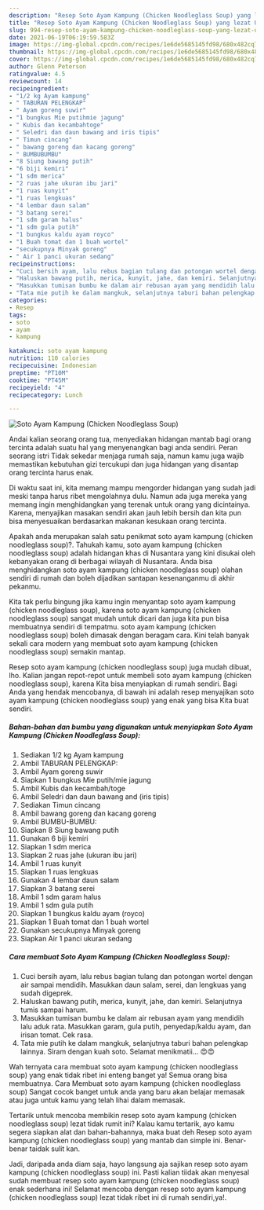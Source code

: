 ```yaml
---
description: "Resep Soto Ayam Kampung (Chicken Noodleglass Soup) yang lezat Untuk Jualan"
title: "Resep Soto Ayam Kampung (Chicken Noodleglass Soup) yang lezat Untuk Jualan"
slug: 994-resep-soto-ayam-kampung-chicken-noodleglass-soup-yang-lezat-untuk-jualan
date: 2021-06-19T06:19:59.583Z
image: https://img-global.cpcdn.com/recipes/1e6de5685145fd98/680x482cq70/soto-ayam-kampung-chicken-noodleglass-soup-foto-resep-utama.jpg
thumbnail: https://img-global.cpcdn.com/recipes/1e6de5685145fd98/680x482cq70/soto-ayam-kampung-chicken-noodleglass-soup-foto-resep-utama.jpg
cover: https://img-global.cpcdn.com/recipes/1e6de5685145fd98/680x482cq70/soto-ayam-kampung-chicken-noodleglass-soup-foto-resep-utama.jpg
author: Glenn Peterson
ratingvalue: 4.5
reviewcount: 14
recipeingredient:
- "1/2 kg Ayam kampung"
- " TABURAN PELENGKAP"
- " Ayam goreng suwir"
- "1 bungkus Mie putihmie jagung"
- " Kubis dan kecambahtoge"
- " Seledri dan daun bawang and iris tipis"
- " Timun cincang"
- " bawang goreng dan kacang goreng"
- " BUMBUBUMBU"
- "8 Siung bawang putih"
- "6 biji kemiri"
- "1 sdm merica"
- "2 ruas jahe ukuran ibu jari"
- "1 ruas kunyit"
- "1 ruas lengkuas"
- "4 lembar daun salam"
- "3 batang serei"
- "1 sdm garam halus"
- "1 sdm gula putih"
- "1 bungkus kaldu ayam royco"
- "1 Buah tomat dan 1 buah wortel"
- "secukupnya Minyak goreng"
- " Air 1 panci ukuran sedang"
recipeinstructions:
- "Cuci bersih ayam, lalu rebus bagian tulang dan potongan wortel dengan air sampai mendidih. Masukkan daun salam, serei, dan lengkuas yang sudah digeprek."
- "Haluskan bawang putih, merica, kunyit, jahe, dan kemiri. Selanjutnya tumis sampai harum."
- "Masukkan tumisan bumbu ke dalam air rebusan ayam yang mendidih lalu aduk rata. Masukkan garam, gula putih, penyedap/kaldu ayam, dan irisan tomat. Cek rasa."
- "Tata mie putih ke dalam mangkuk, selanjutnya taburi bahan pelengkap lainnya. Siram dengan kuah soto. Selamat menikmatii... 😍😍"
categories:
- Resep
tags:
- soto
- ayam
- kampung

katakunci: soto ayam kampung 
nutrition: 110 calories
recipecuisine: Indonesian
preptime: "PT10M"
cooktime: "PT45M"
recipeyield: "4"
recipecategory: Lunch

---
```



![Soto Ayam Kampung (Chicken Noodleglass Soup)](https://img-global.cpcdn.com/recipes/1e6de5685145fd98/680x482cq70/soto-ayam-kampung-chicken-noodleglass-soup-foto-resep-utama.jpg)

Andai kalian seorang orang tua, menyediakan hidangan mantab bagi orang tercinta adalah suatu hal yang menyenangkan bagi anda sendiri. Peran seorang istri Tidak sekedar menjaga rumah saja, namun kamu juga wajib memastikan kebutuhan gizi tercukupi dan juga hidangan yang disantap orang tercinta harus enak.

Di waktu  saat ini, kita memang mampu mengorder hidangan yang sudah jadi meski tanpa harus ribet mengolahnya dulu. Namun ada juga mereka yang memang ingin menghidangkan yang terenak untuk orang yang dicintainya. Karena, menyajikan masakan sendiri akan jauh lebih bersih dan kita pun bisa menyesuaikan berdasarkan makanan kesukaan orang tercinta. 



Apakah anda merupakan salah satu penikmat soto ayam kampung (chicken noodleglass soup)?. Tahukah kamu, soto ayam kampung (chicken noodleglass soup) adalah hidangan khas di Nusantara yang kini disukai oleh kebanyakan orang di berbagai wilayah di Nusantara. Anda bisa menghidangkan soto ayam kampung (chicken noodleglass soup) olahan sendiri di rumah dan boleh dijadikan santapan kesenanganmu di akhir pekanmu.

Kita tak perlu bingung jika kamu ingin menyantap soto ayam kampung (chicken noodleglass soup), karena soto ayam kampung (chicken noodleglass soup) sangat mudah untuk dicari dan juga kita pun bisa membuatnya sendiri di tempatmu. soto ayam kampung (chicken noodleglass soup) boleh dimasak dengan beragam cara. Kini telah banyak sekali cara modern yang membuat soto ayam kampung (chicken noodleglass soup) semakin mantap.

Resep soto ayam kampung (chicken noodleglass soup) juga mudah dibuat, lho. Kalian jangan repot-repot untuk membeli soto ayam kampung (chicken noodleglass soup), karena Kita bisa menyiapkan di rumah sendiri. Bagi Anda yang hendak mencobanya, di bawah ini adalah resep menyajikan soto ayam kampung (chicken noodleglass soup) yang enak yang bisa Kita buat sendiri.

<!--inarticleads1-->

##### Bahan-bahan dan bumbu yang digunakan untuk menyiapkan Soto Ayam Kampung (Chicken Noodleglass Soup):

1. Sediakan 1/2 kg Ayam kampung
1. Ambil  TABURAN PELENGKAP:
1. Ambil  Ayam goreng suwir
1. Siapkan 1 bungkus Mie putih/mie jagung
1. Ambil  Kubis dan kecambah/toge
1. Ambil  Seledri dan daun bawang and (iris tipis)
1. Sediakan  Timun cincang
1. Ambil  bawang goreng dan kacang goreng
1. Ambil  BUMBU-BUMBU:
1. Siapkan 8 Siung bawang putih
1. Gunakan 6 biji kemiri
1. Siapkan 1 sdm merica
1. Siapkan 2 ruas jahe (ukuran ibu jari)
1. Ambil 1 ruas kunyit
1. Siapkan 1 ruas lengkuas
1. Gunakan 4 lembar daun salam
1. Siapkan 3 batang serei
1. Ambil 1 sdm garam halus
1. Ambil 1 sdm gula putih
1. Siapkan 1 bungkus kaldu ayam (royco)
1. Siapkan 1 Buah tomat dan 1 buah wortel
1. Gunakan secukupnya Minyak goreng
1. Siapkan  Air 1 panci ukuran sedang




<!--inarticleads2-->

##### Cara membuat Soto Ayam Kampung (Chicken Noodleglass Soup):

1. Cuci bersih ayam, lalu rebus bagian tulang dan potongan wortel dengan air sampai mendidih. Masukkan daun salam, serei, dan lengkuas yang sudah digeprek.
1. Haluskan bawang putih, merica, kunyit, jahe, dan kemiri. Selanjutnya tumis sampai harum.
1. Masukkan tumisan bumbu ke dalam air rebusan ayam yang mendidih lalu aduk rata. Masukkan garam, gula putih, penyedap/kaldu ayam, dan irisan tomat. Cek rasa.
1. Tata mie putih ke dalam mangkuk, selanjutnya taburi bahan pelengkap lainnya. Siram dengan kuah soto. Selamat menikmatii... 😍😍




Wah ternyata cara membuat soto ayam kampung (chicken noodleglass soup) yang enak tidak ribet ini enteng banget ya! Semua orang bisa membuatnya. Cara Membuat soto ayam kampung (chicken noodleglass soup) Sangat cocok banget untuk anda yang baru akan belajar memasak atau juga untuk kamu yang telah lihai dalam memasak.

Tertarik untuk mencoba membikin resep soto ayam kampung (chicken noodleglass soup) lezat tidak rumit ini? Kalau kamu tertarik, ayo kamu segera siapkan alat dan bahan-bahannya, maka buat deh Resep soto ayam kampung (chicken noodleglass soup) yang mantab dan simple ini. Benar-benar taidak sulit kan. 

Jadi, daripada anda diam saja, hayo langsung aja sajikan resep soto ayam kampung (chicken noodleglass soup) ini. Pasti kalian tiidak akan menyesal sudah membuat resep soto ayam kampung (chicken noodleglass soup) enak sederhana ini! Selamat mencoba dengan resep soto ayam kampung (chicken noodleglass soup) lezat tidak ribet ini di rumah sendiri,ya!.

